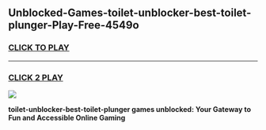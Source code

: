 
## Unblocked-Games-toilet-unblocker-best-toilet-plunger-Play-Free-4549o
<h3>
<a href="https://premium76.site?title=toilet-unblocker-best-toilet-plunger&ref=23A">CLICK TO PLAY</a></h3>
<hr>

<h3>
<a href="https://premium76.site?title=toilet-unblocker-best-toilet-plunger&ref=23A">CLICK 2 PLAY</a>
  
</h3>

<a href="https://premium76.site?title=toilet-unblocker-best-toilet-plunger&ref=23A"><img src="https://clearcache.store/games.png"></a>


**toilet-unblocker-best-toilet-plunger games unblocked: Your Gateway to Fun and Accessible Online Gaming**
